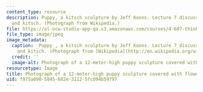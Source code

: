 ```yaml
---
content_type: resource
description: Puppy, a kitsch sculpture by Jeff Koons. Lecture 7 discusses avant-garde
  and kitsch. (Photograph from Wikipedia.)
file: https://ol-ocw-studio-app-qa.s3.amazonaws.com/courses/4-607-thinking-about-architecture-in-history-and-at-present-fall-2009/f975a0905845682e31125fc094b59797_4-607f09.jpg
file_type: image/jpeg
image_metadata:
  caption: _Puppy_, a kitsch sculpture by Jeff Koons. Lecture 7 discusses avant-garde
    and kitsch. (Photograph from [Wikipedia](http://en.wikipedia.org/wiki/File:Bilbao_Jeff_Koons_Puppy.jpg).)
  credit: ''
  image-alt: Photograph of a 12-meter-high puppy sculpture covered with flowers.
resourcetype: Image
title: Photograph of a 12-meter-high puppy sculpture covered with flowers
uid: f975a090-5845-682e-3112-5fc094b59797
---
```

